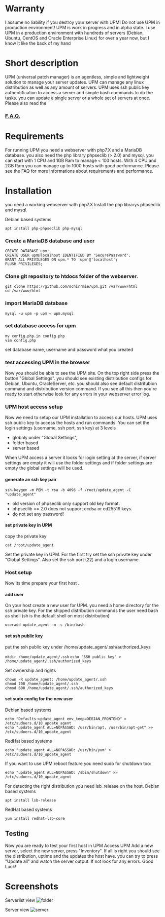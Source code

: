 # Warranty
I assume no liability if you destroy your server with UPM!
Do not use UPM in production environment!
UPM is work in progress and in alpha state.
I use UPM in a production environment with hundreds of servers (Debian, Ubuntu, CentOS and Oracle Enterprise Linux) for over a year now, but I know it like the back of my hand

# Short description
UPM (universal patch manager) is an agentless, simple and lightweight solution to manage your server updates. UPM can manage any linux distribution as well as any amount of servers.
UPM uses ssh public key authentification to access a server and simple bash commands to do the tasks.
you can update a single server or a whole set of servers at once.
Please also read the 
### [F.A.Q.](FAQ.md)


# Requirements
For running UPM you need a webserver with php7.X and a MariaDB database.
you also need the php library phpseclib (> 2.0) and mysql.
you can start with 1 CPU and 1GB Ram to manage < 100 hosts. With 4 CPU and 2GB Ram you can manage up to 1000 hosts with good performance. Please see the FAQ for more informations about requirements and performance.

# Installation
you need a working webserver with php7.X
Install the php librarys phpseclib and mysql.

Debian based systems

`apt install php-phpseclib php-mysql`

### Create a MariaDB database and user
```
CREATE DATABASE upm;
CREATE USER upm@localhost IDENTIFIED BY 'SecurePassword';
GRANT ALL PRIVILEGES ON upm.* TO 'upm'@'localhost';
FLUSH PRIVILEGES;
```

### Clone git repository to htdocs folder of the webserver.
```
git clone https://github.com/schirrmie/upm.git /var/www/html
cd /var/www/html
```

### import MariaDB database
`mysql -u upm -p upm < upm.mysql`

### set database access for upm
```
mv config.php.in config.php
vim config.php
```
set database name, username and password what you created

### test accessing UPM in the browser
Now you should be able to see the UPM site.
On the top right side press the button "Global Settings". you should see existing distribution configs for Debian, Ubuntu, OracleServer, etc.
you should also see default distritubion command and distribution version command.
If you see all this then you're ready to start otherwise look for any errors in your webserver error log.

### UPM host access setup
Now we need to setup our UPM installation to access our hosts.
UPM uses ssh public key to access the hosts and run commands.
You can set the login settings (username, ssh port, ssh key) at 3 levels
- globaly under "Global Settings",
- folder based 
- server based

When UPM access a server it looks for login setting at the server, if server settings are empty it will use the folder settings and if folder settings are empty the global settings will be used.

#### generate an ssh key pair
`ssh-keygen -m PEM -t rsa -b 4096 -f /root/update_agent -C "update_agent"`
- old version of phpseclib only support old key format.
- phpseclib <= 2.0 does not support ecdsa or ed25519 keys.
- do not set any password!

#### set private key in UPM
copy the private key

`cat /root/update_agent`

Set the private key in UPM. For the first try set the ssh private key under "Global Settings".
Also set the ssh port (22) and a login username.

### Host setup
Now its time prepare your first host .

#### add user
On your host create a new user for UPM. you need a home directory for the ssh private key. For the shipped distribution commands the user need bash as shell (sh is the default shell on most distribution)

`useradd update_agent -m -s /bin/bash`

#### set ssh public key
put the ssh public key under /home/update_agent/.ssh/authorized_keys

`mkdir /home/update_agent/.ssh`
`echo "SSH public key" > /home/update_agent/.ssh/authorized_keys`

Set ownership and rights
```
chown -R update_agent: /home/update_agent/.ssh
chmod 700 /home/update_agent/.ssh
chmod 600 /home/update_agent/.ssh/authorized_keys
```

#### set sudo config for the new user
Debian based systems

```
echo "Defaults:update_agent env_keep=DEBIAN_FRONTEND" > /etc/sudoers.d/10_update_agent
echo "update_agent ALL=NOPASSWD: /usr/bin/apt, /usr/bin/apt-get" >> /etc/sudoers.d/10_update_agent
```

RedHat based systems

`echo "update_agent ALL=NOPASSWD: /usr/bin/yum" > /etc/sudoers.d/10_update_agent`

If you want to use UPM reboot feature you need sudo for shutdown too:

`echo "update_agent ALL=NOPASSWD: /sbin/shutdown" >> /etc/sudoers.d/10_update_agent`

For detecting the right distribution you need lsb_release on the host.
Debian based systems

`apt install lsb-release`

RedHat based systems

`yum install redhat-lsb-core`

## Testing
Now you are ready to test your first host in UPM
Access UPM
Add a new server, select the new server, press "Inventory".
If all is right you should see the distribution, uptime and the updates the host have. you can try to press "Update all" and watch the server output.
If not look for any errors. Good Luck!

# Screenshots
Serverlist view
![folder](https://user-images.githubusercontent.com/7531415/79869948-7959d780-83e2-11ea-8a75-79d48a263d6f.png)

Server view
![server](https://user-images.githubusercontent.com/7531415/79869956-7ced5e80-83e2-11ea-92f5-d218d7d0b871.png)
